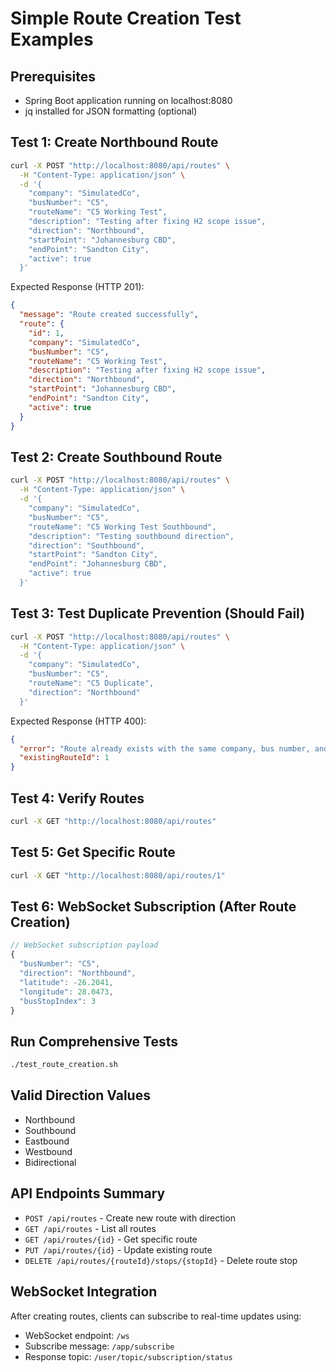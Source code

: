 # Simple Route Creation Test Examples

## Prerequisites
- Spring Boot application running on localhost:8080
- jq installed for JSON formatting (optional)

## Test 1: Create Northbound Route
```bash
curl -X POST "http://localhost:8080/api/routes" \
  -H "Content-Type: application/json" \
  -d '{
    "company": "SimulatedCo",
    "busNumber": "C5",
    "routeName": "C5 Working Test",
    "description": "Testing after fixing H2 scope issue",
    "direction": "Northbound",
    "startPoint": "Johannesburg CBD",
    "endPoint": "Sandton City",
    "active": true
  }'
```

Expected Response (HTTP 201):
```json
{
  "message": "Route created successfully",
  "route": {
    "id": 1,
    "company": "SimulatedCo",
    "busNumber": "C5",
    "routeName": "C5 Working Test",
    "description": "Testing after fixing H2 scope issue",
    "direction": "Northbound",
    "startPoint": "Johannesburg CBD",
    "endPoint": "Sandton City",
    "active": true
  }
}
```

## Test 2: Create Southbound Route
```bash
curl -X POST "http://localhost:8080/api/routes" \
  -H "Content-Type: application/json" \
  -d '{
    "company": "SimulatedCo",
    "busNumber": "C5",
    "routeName": "C5 Working Test Southbound",
    "description": "Testing southbound direction",
    "direction": "Southbound",
    "startPoint": "Sandton City",
    "endPoint": "Johannesburg CBD",
    "active": true
  }'
```

## Test 3: Test Duplicate Prevention (Should Fail)
```bash
curl -X POST "http://localhost:8080/api/routes" \
  -H "Content-Type: application/json" \
  -d '{
    "company": "SimulatedCo",
    "busNumber": "C5",
    "routeName": "C5 Duplicate",
    "direction": "Northbound"
  }'
```

Expected Response (HTTP 400):
```json
{
  "error": "Route already exists with the same company, bus number, and direction",
  "existingRouteId": 1
}
```

## Test 4: Verify Routes
```bash
curl -X GET "http://localhost:8080/api/routes"
```

## Test 5: Get Specific Route
```bash
curl -X GET "http://localhost:8080/api/routes/1"
```

## Test 6: WebSocket Subscription (After Route Creation)
```javascript
// WebSocket subscription payload
{
  "busNumber": "C5",
  "direction": "Northbound",
  "latitude": -26.2041,
  "longitude": 28.0473,
  "busStopIndex": 3
}
```

## Run Comprehensive Tests
```bash
./test_route_creation.sh
```

## Valid Direction Values
- Northbound
- Southbound  
- Eastbound
- Westbound
- Bidirectional

## API Endpoints Summary
- `POST /api/routes` - Create new route with direction
- `GET /api/routes` - List all routes
- `GET /api/routes/{id}` - Get specific route
- `PUT /api/routes/{id}` - Update existing route
- `DELETE /api/routes/{routeId}/stops/{stopId}` - Delete route stop

## WebSocket Integration
After creating routes, clients can subscribe to real-time updates using:
- WebSocket endpoint: `/ws`
- Subscribe message: `/app/subscribe`
- Response topic: `/user/topic/subscription/status`
